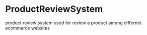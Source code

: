 # ProductReviewSystem
product review system used for review a product among differnet ecommerce websites
